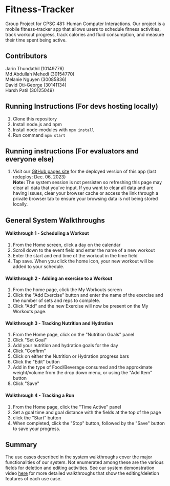 # Fitness-Tracker
Group Project for CPSC 481: Human Computer Interactions. Our project is a mobile fitness-tracker app that allows users to schedule fitness activities, track workout progress, track calories and fluid consumption, and measure their time spent being active. 

## Contributors
Jarin Thundathil (10149776)  <br />
Md Abdullah Mehedi (30154770)  <br />
Melanie Nguyen (30085836)  <br />
David Oti-George (30141134)  <br />
Harsh Patil (30125049)

## Running Instructions (For devs hosting locally)
1. Clone this repository
2. Install node.js and npm
3. Install node-modules with `npm install`
4. Run command `npm start`

## Running instructions (For evaluators and everyone else)
1. Visit our [GitHub pages site](https://jarint.github.io/fitness-tracker) for the deployed version of this app (last redeploy: Dec. 06, 2023)  <br />
**Note:** The system session is not persisten so refreshing this page may clear all data that you've input. If you want to clear all data and are having issues, clear your browser cache or access the link through a private browser tab to ensure your browsing data is not being stored locally.

## General System Walkthroughs
#### Walkthrough 1 - Scheduling a Workout
1. From the Home screen, click a day on the calendar
2. Scroll down to the event field and enter the name of a new workout
3. Enter the start and end time of the workout in the time field
4. Tap save. When you click the home icon, your new workout will be added to your schedule.

#### Walkthrough 2 - Adding an exercise to a Workout
1. From the home page, click the My Workouts screen
2. Click the "Add Exercise" button and enter the name of the exercise and the number of sets and reps to complete.
3. Click "Add" and the new Exercise will now be present on the My Workouts page.

#### Walkthrough 3 - Tracking Nutrition and Hydration
1. From the Home page, click on the "Nutrition Goals" panel
2. Click "Set Goal"
3. Add your nutrition and hydration goals for the day
4. Click "Confirm"
5. Click on either the Nutrition or Hydration progress bars
6. Click the "Edit" button
7. Add in the type of Food/Beverage consumed and the approximate weight/volume from the drop down menu, or using the "Add Item" button
8. Click "Save"

#### Walkthrough 4 - Tracking a Run
1. From the Home page, click the "Time Active" panel
2. Set a goal time and goal distance with the fields at the top of the page
3. click the "Start" button
4. When completed, click the "Stop" button, followed by the "Save" button to save your progress.

## Summary
The use cases described in the system walkthroughs cover the major functionalities of our system. Not enumerated among these are the various fields for deletion and editing activities. See our system demonstration video [here](https://drive.google.com/drive/folders/1sYZt4tW6pRzHfJs1viEhCmewZV8Wurnt?usp=sharing) for more detailed walkthroughs that show the editing/deletion features of each use case.
